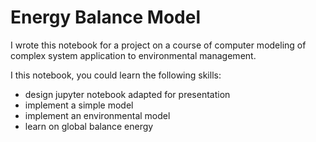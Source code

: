 # Energy Balance Model

I wrote this notebook for a project on a course of computer modeling of complex system application to environmental management.

I this notebook, you could learn the following skills:

- design jupyter notebook adapted for presentation
- implement a simple model
- implement an environmental model
- learn on global balance energy
